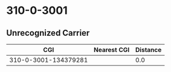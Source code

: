 # 310-0-3001
## Unrecognized Carrier


| CGI | Nearest CGI | Distance |
|-----|-------------|----------|
| 310-0-3001-134379281 |  | 0.0 |
